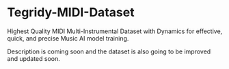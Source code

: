 # Tegridy-MIDI-Dataset

Highest Quality MIDI Multi-Instrumental Dataset with Dynamics for effective, quick, and precise Music AI model training.

Description is coming soon and the dataset is also going to be improved and updated soon.
